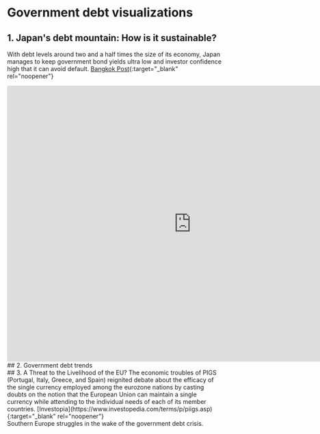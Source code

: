 # Government debt visualizations
## 1. Japan's debt mountain: How is it sustainable?
With debt levels around two and a half times the size of its economy, Japan manages to keep government bond yields ultra low and investor confidence high that it can avoid default.
[Bangkok Post](https://www.bangkokpost.com/business/1932556/japans-debt-mountain-how-is-it-sustainable-){:target="_blank" rel="noopener"}
<iframe src="https://data.oecd.org/chart/6gJW" width="860" height="645" style="border: 0" mozallowfullscreen="true" webkitallowfullscreen="true" allowfullscreen="true"><a href="https://data.oecd.org/chart/6gJW" target="_blank">OECD Chart: General government debt, Total, % of GDP, Annual, 1995 – 2019</a></iframe>
## 2. Government debt trends
<div class="flourish-embed flourish-chart" data-src="visualisation/5283905"><script src="https://public.flourish.studio/resources/embed.js"></script></div>
## 3. A Threat to the Livelihood of the EU?
The economic troubles of PIGS (Portugal, Italy, Greece, and Spain) reignited debate about the efficacy of the single currency employed among the eurozone nations by casting doubts on the notion that the European Union can maintain a single currency while attending to the individual needs of each of its member countries. [Investopia](https://www.investopedia.com/terms/p/piigs.asp){:target="_blank" rel="noopener"}
<div class="flourish-embed flourish-chart" data-src="visualisation/5284256"><script src="https://public.flourish.studio/resources/embed.js"></script></div>
Southern Europe struggles in the wake of the government debt crisis.
<div class="flourish-embed flourish-map" data-src="visualisation/5284612"><script src="https://public.flourish.studio/resources/embed.js"></script></div>
